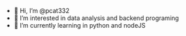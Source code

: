 - 👋 Hi, I’m @pcat332
- 👀 I’m interested in data analysis and backend programing
- 🌱 I’m currently learning in python and nodeJS


<!---
pcat332/pcat332 is a ✨ special ✨ repository because its `README.md` (this file) appears on your GitHub profile.
You can click the Preview link to take a look at your changes.
--->
